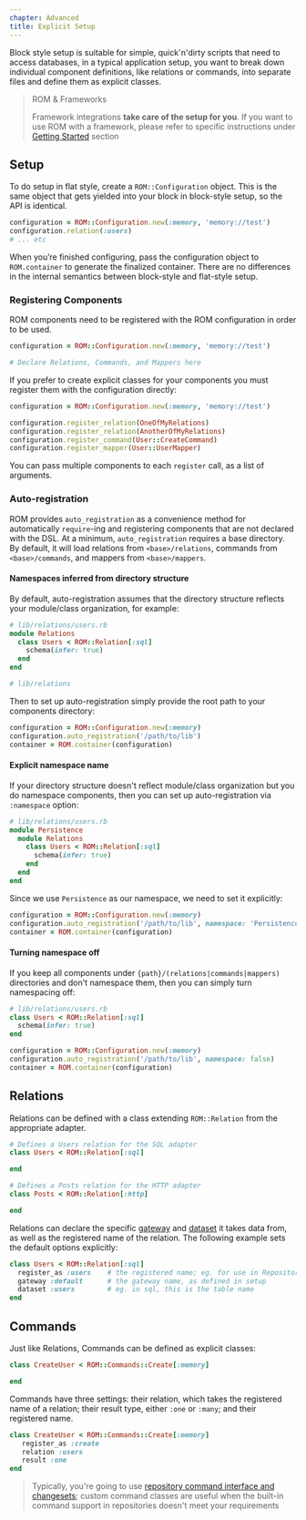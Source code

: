 ```yaml
---
chapter: Advanced
title: Explicit Setup
---
```


Block style setup is suitable for simple, quick'n'dirty scripts that need to
access databases, in a typical application setup, you want to break down
individual component definitions, like relations or commands, into separate
files and define them as explicit classes.

> ROM & Frameworks
>
> Framework integrations **take care of the setup for you**. If you want to use ROM
> with a framework, please refer to specific instructions under [Getting Started](/learn/getting-started)
> section

## Setup

To do setup in flat style, create a `ROM::Configuration` object. This is the
same object that gets yielded into your block in block-style setup, so the API
is identical.

```ruby
configuration = ROM::Configuration.new(:memory, 'memory://test')
configuration.relation(:users)
# ... etc
```

When you’re finished configuring, pass the configuration object to
`ROM.container` to generate the finalized container. There are no differences in
the internal semantics between block-style and flat-style setup.

### Registering Components

ROM components need to be registered with the ROM configuration in order to be used.

```ruby
configuration = ROM::Configuration.new(:memory, 'memory://test')

# Declare Relations, Commands, and Mappers here
```

If you prefer to create explicit classes for your components you must register
them with the configuration directly:

```ruby
configuration = ROM::Configuration.new(:memory, 'memory://test')

configuration.register_relation(OneOfMyRelations)
configuration.register_relation(AnotherOfMyRelations)
configuration.register_command(User::CreateCommand)
configuration.register_mapper(User::UserMapper)
```

You can pass multiple components to each `register` call, as a list of arguments.

### Auto-registration

ROM provides `auto_registration` as a convenience method for automatically
`require`-ing and registering components that are not declared with the DSL. At
a minimum, `auto_registration` requires a base directory. By default, it will
load relations from `<base>/relations`, commands from `<base>/commands`, and
mappers from `<base>/mappers`.

#### Namespaces inferred from directory structure

By default, auto-registration assumes that the directory structure reflects your module/class
organization, for example:

``` ruby
# lib/relations/users.rb
module Relations
  class Users < ROM::Relation[:sql]
    schema(infer: true)
  end
end

# lib/relations
```

Then to set up auto-registration simply provide the root path to your components directory:

```ruby
configuration = ROM::Configuration.new(:memory)
configuration.auto_registration('/path/to/lib')
container = ROM.container(configuration)
```

#### Explicit namespace name

If your directory structure doesn't reflect module/class organization but you do namespace components,
then you can set up auto-registration via `:namespace` option:

``` ruby
# lib/relations/users.rb
module Persistence
  module Relations
    class Users < ROM::Relation[:sql]
      schema(infer: true)
    end
  end
end
```

Since we use `Persistence` as our namespace, we need to set it explicitly:

```ruby
configuration = ROM::Configuration.new(:memory)
configuration.auto_registration('/path/to/lib', namespace: 'Persistence')
container = ROM.container(configuration)
```

#### Turning namespace off

If you keep all components under `{path}/(relations|commands|mappers)` directories and don't
namespace them, then you can simply turn namespacing off:

``` ruby
# lib/relations/users.rb
class Users < ROM::Relation[:sql]
  schema(infer: true)
end
```

```ruby
configuration = ROM::Configuration.new(:memory)
configuration.auto_registration('/path/to/lib', namespace: false)
container = ROM.container(configuration)
```

## Relations

Relations can be defined with a class extending `ROM::Relation` from the appropriate adapter.

```ruby
# Defines a Users relation for the SQL adapter
class Users < ROM::Relation[:sql]

end

# Defines a Posts relation for the HTTP adapter
class Posts < ROM::Relation[:http]

end
```

Relations can declare the specific
[gateway](http://rom-rb.org/learn/glossary#gateway) and
[dataset](http://rom-rb.org/introduction/glossary/#dataset) it takes data from,
as well as the registered name of the relation. The following example sets the
default options explicitly:

```ruby
class Users < ROM::Relation[:sql]
  register_as :users    # the registered name; eg. for use in Repository’s relations(...) method
  gateway :default      # the gateway name, as defined in setup
  dataset :users        # eg. in sql, this is the table name
end
```

## Commands

Just like Relations, Commands can be defined as explicit classes:

```ruby
class CreateUser < ROM::Commands::Create[:memory]

end
```

Commands have three settings: their relation, which takes the registered name of
a relation; their result type, either `:one` or `:many`; and their registered
name.

```ruby
class CreateUser < ROM::Commands::Create[:memory]
   register_as :create
   relation :users
   result :one
end
```

> Typically, you're going to use [repository command interface and changesets](/learn/repositories/quick-start);
> custom command classes are useful when the built-in command support in
> repositories doesn't meet your requirements
